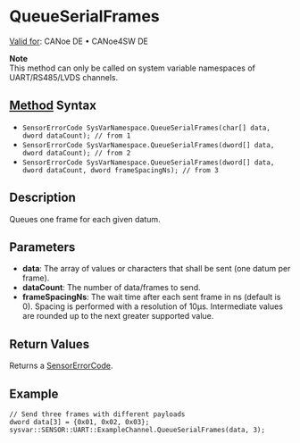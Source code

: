 # QueueSerialFrames

[Valid for](../../../Shared/FeatureAvailability.md):  CANoe DE • CANoe4SW DE

**Note**  
This method can only be called on system variable namespaces of UART/RS485/LVDS channels.

## [Method](../../../Shared/CAPL/General/ClassesAndObjects.md) Syntax

- `SensorErrorCode SysVarNamespace.QueueSerialFrames(char[] data, dword dataCount); // from 1`
- `SensorErrorCode SysVarNamespace.QueueSerialFrames(dword[] data, dword dataCount); // from 2`
- `SensorErrorCode SysVarNamespace.QueueSerialFrames(dword[] data, dword dataCount, dword frameSpacingNs); // from 3`

## Description

Queues one frame for each given datum.

## Parameters

- **data**: The array of values or characters that shall be sent (one datum per frame).
- **dataCount**: The number of data/frames to send.
- **frameSpacingNs**: The wait time after each sent frame in ns (default is 0). Spacing is performed with a resolution of 10µs. Intermediate values are rounded up to the next greater supported value.

## Return Values

Returns a [SensorErrorCode](../CAPLfunctionsSensorEnumeration.md).

## Example

```plaintext
// Send three frames with different payloads
dword data[3] = {0x01, 0x02, 0x03};
sysvar::SENSOR::UART::ExampleChannel.QueueSerialFrames(data, 3);
```
